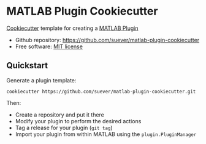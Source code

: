 # MATLAB Plugin Cookiecutter

[Cookiecutter][1] template for creating a [MATLAB Plugin][2]

* Github repository: https://github.com/suever/matlab-plugin-cookiecutter
* Free software: [MIT license][3]

## Quickstart

Generate a plugin template:

    cookiecutter https://github.com/suever/matlab-plugin-cookiecutter.git

Then:
* Create a repository and put it there
* Modify your plugin to perform the desired actions
* Tag a release for your plugin (`git tag`)
* Import your plugin from within MATLAB using the `plugin.PluginManager`

[1]: https://github.com/audreyr/cookiecutter
[2]: https://github.com/suever/matlab-plugins
[3]: https://github.com/suever/matlab-plugin-cookiecutter/blob/master/LICENSE
